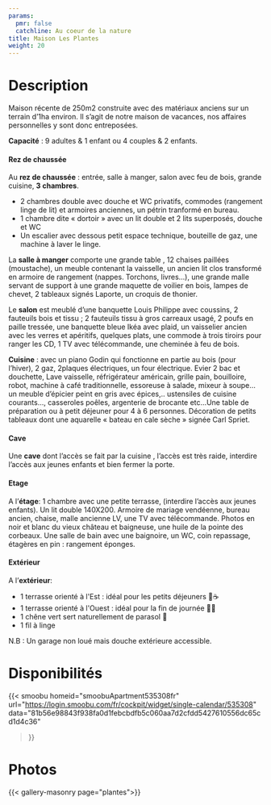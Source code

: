 ```yaml
---
params:
  pmr: false
  catchline: Au coeur de la nature
title: Maison Les Plantes
weight: 20
---
```


# Description

Maison récente de 250m2 construite avec des matériaux anciens sur un terrain d’1ha environ. Il s’agit de notre maison de vacances, nos affaires personnelles y sont donc entreposées.

**Capacité** : 9 adultes & 1 enfant ou 4 couples & 2 enfants. <!--more-->

#### Rez de chaussée
Au **rez de chaussée** : entrée, salle à manger, salon avec feu de bois, grande cuisine, **3 chambres**.

- 2 chambres double avec douche et WC privatifs, commodes (rangement linge de lit) et armoires anciennes, un pétrin tranformé en bureau.
- 1 chambre dite « dortoir » avec un lit double et 2 lits superposés, douche et WC
- Un escalier avec dessous petit espace technique, bouteille de gaz, une machine à laver le linge.

La **salle à manger** comporte une grande table , 12 chaises paillées (moustache), un meuble contenant la vaisselle, un ancien lit clos transformé en armoire de rangement (nappes. Torchons, livres…), une grande malle servant de support à une grande maquette de voilier en bois, lampes de chevet, 2 tableaux signés Laporte, un croquis de thonier.

Le **salon** est meublé d’une banquette Louis Philippe avec coussins, 2 fauteuils bois et tissu ; 2 fauteuils tissu à gros carreaux usagé, 2 poufs en paille tressée, une banquette bleue Ikéa avec plaid, un vaisselier ancien avec les verres et apéritifs, quelques plats, une commode à trois tiroirs pour ranger les CD, 1 TV avec télécommande, une cheminée à feu de bois.

**Cuisine** : avec un piano Godin qui fonctionne en partie au bois (pour l’hiver), 2 gaz, 2plaques électriques, un four électrique. Evier 2 bac et douchette, Lave vaisselle, réfrigérateur américain, grille pain, bouilloire, robot, machine à café traditionnelle, essoreuse à salade, mixeur à soupe…un meuble d’épicier peint en gris avec épices,.. ustensiles de cuisine courants…, casseroles poêles, argenterie de brocante etc…Une table de préparation ou à petit déjeuner pour 4 à 6 personnes. Décoration de petits tableaux dont une aquarelle « bateau en cale sèche » signée Carl Spriet.

#### Cave
Une **cave** dont l’accès se fait par la cuisine , l’accès est très raide, interdire l’accès aux jeunes enfants et bien fermer la porte.


#### Etage
A l’**étage**: 1 chambre avec une petite terrasse, (interdire l’accès aux jeunes enfants). Un lit double 140X200. Armoire de mariage vendéenne, bureau ancien, chaise, malle ancienne LV, une TV avec télécommande. Photos en noir et blanc du vieux château et baigneuse, une huile de la pointe des corbeaux. Une salle de bain avec une baignoire, un WC, coin repassage, étagères en pin : rangement éponges.

#### Extérieur
A l’**extérieur**:
- 1 terrasse orienté à l'Est : idéal pour les petits déjeuners 🥖☕️
- 1 terrasse orienté à l'Ouest : idéal pour la fin de journée 🍻🥂
- 1 chêne vert sert naturellement de parasol 🌳
- 1 fil à linge

N.B : Un garage non loué mais douche extérieure accessible.

# Disponibilités

{{< smoobu 
homeid="smoobuApartment535308fr" 
url="https://login.smoobu.com/fr/cockpit/widget/single-calendar/535308"
data="81b56e98843f938fa0d1febcbdfb5c060aa7d2cfdd5427610556dc65cd1d4c36"
>}}

# Photos

{{< gallery-masonry page="plantes">}}